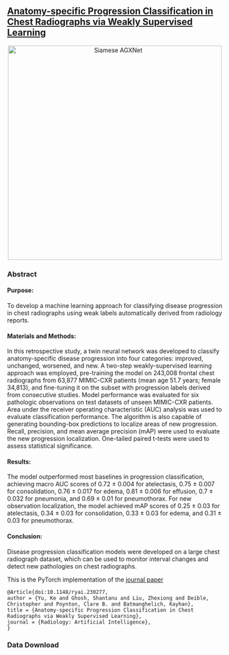 ## [Anatomy-specific Progression Classification in Chest Radiographs via Weakly Supervised Learning](https://pubs.rsna.org/doi/10.1148/ryai.230277)


<p align="center">
  <img width="500" alt="Siamese AGXNet" src="https://github.com/user-attachments/assets/6ff794b4-3d39-4a2c-9b19-06a3c41a03c1">
</p>

### Abstract
#### Purpose:
To develop a machine learning approach for classifying disease progression in chest radiographs using weak labels automatically derived from radiology reports.
#### Materials and Methods:
In this retrospective study, a twin neural network was developed to classify anatomy-specific disease progression into four categories: improved, unchanged, worsened, and new. A two-step weakly-supervised learning approach was employed, pre-training the model on 243,008 frontal chest radiographs from 63,877 MIMIC-CXR patients (mean age 51.7 years; female 34,813), and fine-tuning it on the subset with progression labels derived from consecutive studies.  Model performance was evaluated for six pathologic observations on test datasets of unseen MIMIC-CXR patients. Area under the receiver operating characteristic (AUC) analysis was used to evaluate classification performance. The algorithm is also capable of generating bounding-box predictions to localize areas of new progression. Recall, precision, and mean average precision (mAP) were used to evaluate the new progression localization. One-tailed paired t-tests were used to assess statistical significance.
#### Results:
The model outperformed most baselines in progression classification, achieving macro AUC scores of 0.72 ± 0.004 for atelectasis, 0.75 ± 0.007 for consolidation, 0.76 ± 0.017 for edema, 0.81 ± 0.006 for effusion, 0.7 ± 0.032 for pneumonia, and 0.69 ± 0.01 for pneumothorax. For new observation localization, the model achieved mAP scores of 0.25 ± 0.03 for atelectasis, 0.34 ± 0.03 for consolidation, 0.33 ± 0.03 for edema, and 0.31 ± 0.03 for pneumothorax.
#### Conclusion:
Disease progression classification models were developed on a large chest radiograph dataset, which can be used to monitor interval changes and detect new pathologies on chest radiographs.


This is the PyTorch implementation of the [journal paper](https://pubs.rsna.org/doi/10.1148/ryai.230277)
```
@Article{doi:10.1148/ryai.230277,
author = {Yu, Ke and Ghosh, Shantanu and Liu, Zhexiong and Deible, Christopher and Poynton, Clare B. and Batmanghelich, Kayhan},
title = {Anatomy-specific Progression Classification in Chest Radiographs via Weakly Supervised Learning},
journal = {Radiology: Artificial Intelligence},
}
```

### Data Download
